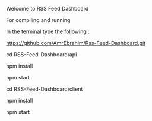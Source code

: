 Welcome to RSS Feed Dashboard

For compiling and running

In the terminal type the following :

https://github.com/AmrEbrahim/Rss-Feed-Dashboard.git

cd RSS-Feed-Dashboard\api

npm install

npm start

cd RSS-Feed-Dashboard\client

npm install

npm start

